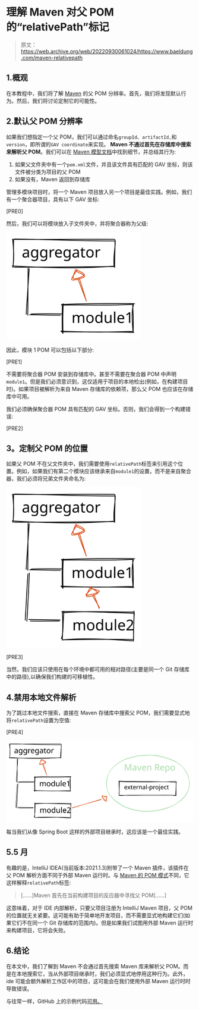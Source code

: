 # 理解 Maven 对父 POM 的“relativePath”标记

> 原文：<https://web.archive.org/web/20220930061024/https://www.baeldung.com/maven-relativepath>

## 1.概观

在本教程中，我们将了解 [Maven](/web/20220628123205/https://www.baeldung.com/maven-guide) 的父 POM 分辨率。首先，我们将发现默认行为。然后，我们将讨论定制它的可能性。

## 2.默认父 POM 分辨率

如果我们想指定一个父 POM，我们可以通过命名`groupId`、`artifactId,`和`version`，即所谓的`GAV coordinate`来实现。 **Maven 不通过首先在存储库中搜索来解析父 POM**。我们可以在 [Maven 模型文档](https://web.archive.org/web/20220628123205/https://maven.apache.org/ref/3.0/maven-model/maven.html)中找到细节，并总结其行为:

1.  如果父文件夹中有一个`pom.xml`文件，并且该文件具有匹配的 GAV 坐标，则该文件被分类为项目的父 POM
2.  如果没有，Maven 返回到存储库

管理多模块项目时，将一个 Maven 项目放入另一个项目是最佳实践。例如，我们有一个聚合器项目，具有以下 GAV 坐标:

[PRE0]

然后，我们可以将模块放入子文件夹中，并将聚合器称为父级:

[![](img/beebdc0a5a17fe3de08e2a50d58d4669.png)](/web/20220628123205/https://www.baeldung.com/wp-content/uploads/2021/09/module1.svg)

因此，模块 1 POM 可以包括以下部分:

[PRE1]

不需要将聚合器 POM 安装到存储库中。甚至不需要在聚合器 POM 中声明`module1`。但是我们必须意识到，这仅适用于项目的本地检出(例如，在构建项目时)。如果项目被解析为来自 Maven 存储库的依赖项，那么父 POM 也应该在存储库中可用。

我们必须确保聚合器 POM 具有匹配的 GAV 坐标。否则，我们会得到一个构建错误:

[PRE2]

## 3。定制父 POM 的位置

如果父 POM 不在父文件夹中，我们需要使用`relativePath`标签来引用这个位置。例如，如果我们有第二个模块应该继承来自`module1`的设置，而不是来自聚合器，我们必须将兄弟文件夹命名为:

[![](img/0ddb8f46c532d64efcabfcd26fd76ca5.png)](/web/20220628123205/https://www.baeldung.com/wp-content/uploads/2021/09/module2.svg)

[PRE3]

当然，我们应该只使用在每个环境中都可用的相对路径(主要是同一个 Git 存储库中的路径),以确保我们构建的可移植性。

## 4.禁用本地文件解析

为了跳过本地文件搜索，直接在 Maven 存储库中搜索父 POM，我们需要显式地将`relativePath`设置为空值:

[PRE4]

[![](img/063f4940a8657c6546308631bc890a1e.png)](/web/20220628123205/https://www.baeldung.com/wp-content/uploads/2021/09/external.svg)

每当我们从像 Spring Boot 这样的外部项目继承时，这应该是一个最佳实践。

## 5.5 月

有趣的是，IntelliJ IDEA(当前版本:2021.1.3)附带了一个 Maven 插件，该插件在父 POM 解析方面不同于外部 Maven 运行时。与 [Maven 的 POM 模式](https://web.archive.org/web/20220628123205/https://maven.apache.org/xsd/maven-4.0.0.xsd)不同，它这样解释`relativePath`标签:

> [……]Maven 首先在当前构建项目的反应器中寻找父 POM[……]

这意味着，对于 IDE 内部解析，只要父项目注册为 IntelliJ Maven 项目，父 POM 的位置就无关紧要。这可能有助于简单地开发项目，而不需要显式地构建它们(如果它们不在同一个 Git 存储库的范围内)。但是如果我们试图用外部 Maven 运行时来构建项目，它将会失败。

## 6.结论

在本文中，我们了解到 Maven 不会通过首先搜索 Maven 库来解析父 POM。而是在本地搜索它，当从外部项目继承时，我们必须显式地停用这种行为。此外，ide 可能会额外解析工作区中的项目，这可能会在我们使用外部 Maven 运行时时导致错误。

与往常一样，GitHub 上的示例代码[可用。](https://web.archive.org/web/20220628123205/https://github.com/eugenp/tutorials/tree/master/maven-modules/maven-parent-pom-resolution)